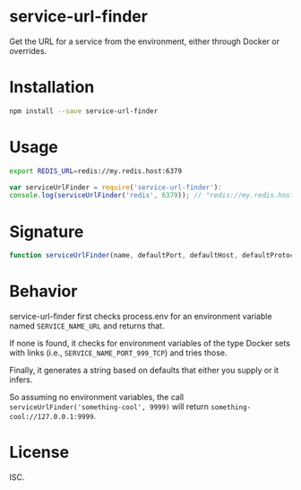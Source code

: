 # service-url-finder
Get the URL for a service from the environment, either through Docker or overrides.

# Installation
```bash
npm install --save service-url-finder
```

# Usage
```bash
export REDIS_URL=redis://my.redis.host:6379
```

```js
var serviceUrlFinder = require('service-url-finder'):
console.log(serviceUrlFinder('redis', 6379)); // "redis://my.redis.host:6379"
```

# Signature
```js
function serviceUrlFinder(name, defaultPort, defaultHost, defaultProtocol) { ... }
```

# Behavior

service-url-finder first checks process.env for an environment variable
named ```SERVICE_NAME_URL``` and returns that.

If none is found, it checks for environment variables of the type Docker sets with links
(i.e., ```SERVICE_NAME_PORT_999_TCP```) and tries those.

Finally, it generates a string based on defaults that either you supply or it infers.

So assuming no environment variables, the call ```serviceUrlFinder('something-cool', 9999)``` will return ```something-cool://127.0.0.1:9999```.

# License

ISC.

